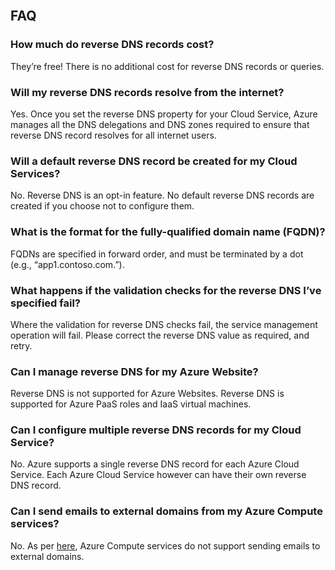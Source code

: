 <BR> 

## FAQ
### How much do reverse DNS records cost?
They’re free!  There is no additional cost for reverse DNS records or queries.

### Will my reverse DNS records resolve from the internet?
Yes. Once you set the reverse DNS property for your Cloud Service, Azure manages all the DNS delegations and DNS zones required to ensure that reverse DNS record resolves for all internet users.

### Will a default reverse DNS record be created for my Cloud Services?
No. Reverse DNS is an opt-in feature. No default reverse DNS records are created if you choose not to configure them.

### What is the format for the fully-qualified domain name (FQDN)?
FQDNs are specified in forward order, and must be terminated by a dot (e.g., “app1.contoso.com.”).

### What happens if the validation checks for the reverse DNS I’ve specified fail?
Where the validation for reverse DNS checks fail, the service management operation will fail. Please correct the reverse DNS value as required, and retry.

### Can I manage reverse DNS for my Azure Website?
Reverse DNS is not supported for Azure Websites. Reverse DNS is supported for Azure PaaS roles and IaaS virtual machines.

### Can I configure multiple reverse DNS records for my Cloud Service?
No. Azure supports a single reverse DNS record for each Azure Cloud Service. Each Azure Cloud Service however can have their own reverse DNS record.

### Can I send emails to external domains from my Azure Compute services?
No. As per [here](https://blogs.msdn.microsoft.com/mast/2016/04/04/sending-e-mail-from-azure-compute-resource-to-external-domains/), Azure Compute services do not support sending emails to external domains.

